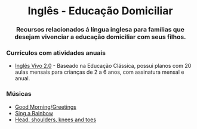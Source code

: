<h1 align="center">Inglês - Educação Domiciliar</h1>
<h3 align="center">Recursos relacionados á língua inglesa para famílias que desejam vivenciar a educação domiciliar com seus filhos.</h3>

### Currículos com atividades anuais
- [Inglês Vivo 2.0](https://www.educacaoclassica.com/inglesvivo2.0) - Baseado na Educação Clássica, possui planos com 20 aulas mensais para crianças de 2 a 6 anos, com assinatura mensal e anual.

### Músicas
- [Good Morning/Greetings](https://www.youtube.com/watch?v=gVIFEVLzP4o)
- [Sing a Rainbow](https://www.youtube.com/watch?v=VqRBxO2GDFA)
- [Head, shoulders, knees and toes](https://www.youtube.com/watch?v=WX8HmogNyCY)
